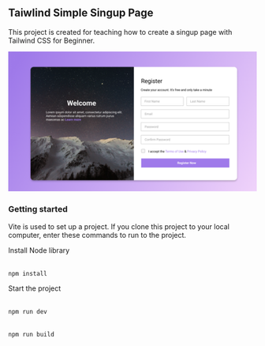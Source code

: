 ## Taiwlind Simple Singup Page
This project is created for teaching how to create a singup page with Tailwind CSS for Beginner. 

![alt tag](https://raw.githubusercontent.com/phithounsavanh/Tailwind-Simple-Signup-Page/master/Readme/tailwind%20register.png) 

### Getting started

Vite is used to set up a project. If you clone this project to your local computer, enter these commands to run to the project.

Install Node library

```npm

npm install

```

Start the project

```npm

npm run dev

```

```npm

npm run build

```
